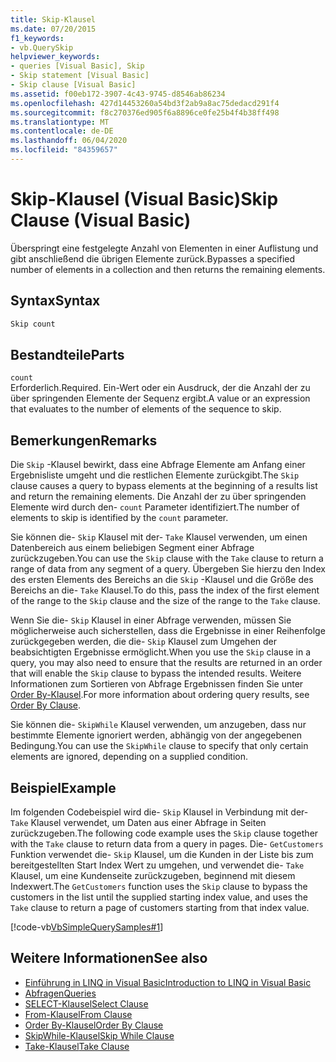 ```yaml
---
title: Skip-Klausel
ms.date: 07/20/2015
f1_keywords:
- vb.QuerySkip
helpviewer_keywords:
- queries [Visual Basic], Skip
- Skip statement [Visual Basic]
- Skip clause [Visual Basic]
ms.assetid: f00eb172-3907-4c43-9745-d8546ab86234
ms.openlocfilehash: 427d14453260a54bd3f2ab9a8ac75dedacd291f4
ms.sourcegitcommit: f8c270376ed905f6a8896ce0fe25b4f4b38ff498
ms.translationtype: MT
ms.contentlocale: de-DE
ms.lasthandoff: 06/04/2020
ms.locfileid: "84359657"
---
```

# <a name="skip-clause-visual-basic"></a><span data-ttu-id="addd8-102">Skip-Klausel (Visual Basic)</span><span class="sxs-lookup"><span data-stu-id="addd8-102">Skip Clause (Visual Basic)</span></span>
<span data-ttu-id="addd8-103">Überspringt eine festgelegte Anzahl von Elementen in einer Auflistung und gibt anschließend die übrigen Elemente zurück.</span><span class="sxs-lookup"><span data-stu-id="addd8-103">Bypasses a specified number of elements in a collection and then returns the remaining elements.</span></span>  
  
## <a name="syntax"></a><span data-ttu-id="addd8-104">Syntax</span><span class="sxs-lookup"><span data-stu-id="addd8-104">Syntax</span></span>  
  
```vb  
Skip count  
```  
  
## <a name="parts"></a><span data-ttu-id="addd8-105">Bestandteile</span><span class="sxs-lookup"><span data-stu-id="addd8-105">Parts</span></span>  
 `count`  
 <span data-ttu-id="addd8-106">Erforderlich.</span><span class="sxs-lookup"><span data-stu-id="addd8-106">Required.</span></span> <span data-ttu-id="addd8-107">Ein-Wert oder ein Ausdruck, der die Anzahl der zu über springenden Elemente der Sequenz ergibt.</span><span class="sxs-lookup"><span data-stu-id="addd8-107">A value or an expression that evaluates to the number of elements of the sequence to skip.</span></span>  
  
## <a name="remarks"></a><span data-ttu-id="addd8-108">Bemerkungen</span><span class="sxs-lookup"><span data-stu-id="addd8-108">Remarks</span></span>  
 <span data-ttu-id="addd8-109">Die `Skip` -Klausel bewirkt, dass eine Abfrage Elemente am Anfang einer Ergebnisliste umgeht und die restlichen Elemente zurückgibt.</span><span class="sxs-lookup"><span data-stu-id="addd8-109">The `Skip` clause causes a query to bypass elements at the beginning of a results list and return the remaining elements.</span></span> <span data-ttu-id="addd8-110">Die Anzahl der zu über springenden Elemente wird durch den- `count` Parameter identifiziert.</span><span class="sxs-lookup"><span data-stu-id="addd8-110">The number of elements to skip is identified by the `count` parameter.</span></span>  
  
 <span data-ttu-id="addd8-111">Sie können die- `Skip` Klausel mit der- `Take` Klausel verwenden, um einen Datenbereich aus einem beliebigen Segment einer Abfrage zurückzugeben.</span><span class="sxs-lookup"><span data-stu-id="addd8-111">You can use the `Skip` clause with the `Take` clause to return a range of data from any segment of a query.</span></span> <span data-ttu-id="addd8-112">Übergeben Sie hierzu den Index des ersten Elements des Bereichs an die `Skip` -Klausel und die Größe des Bereichs an die- `Take` Klausel.</span><span class="sxs-lookup"><span data-stu-id="addd8-112">To do this, pass the index of the first element of the range to the `Skip` clause and the size of the range to the `Take` clause.</span></span>  
  
 <span data-ttu-id="addd8-113">Wenn Sie die- `Skip` Klausel in einer Abfrage verwenden, müssen Sie möglicherweise auch sicherstellen, dass die Ergebnisse in einer Reihenfolge zurückgegeben werden, die die- `Skip` Klausel zum Umgehen der beabsichtigten Ergebnisse ermöglicht.</span><span class="sxs-lookup"><span data-stu-id="addd8-113">When you use the `Skip` clause in a query, you may also need to ensure that the results are returned in an order that will enable the `Skip` clause to bypass the intended results.</span></span> <span data-ttu-id="addd8-114">Weitere Informationen zum Sortieren von Abfrage Ergebnissen finden Sie unter [Order By-Klausel](order-by-clause.md).</span><span class="sxs-lookup"><span data-stu-id="addd8-114">For more information about ordering query results, see [Order By Clause](order-by-clause.md).</span></span>  
  
 <span data-ttu-id="addd8-115">Sie können die- `SkipWhile` Klausel verwenden, um anzugeben, dass nur bestimmte Elemente ignoriert werden, abhängig von der angegebenen Bedingung.</span><span class="sxs-lookup"><span data-stu-id="addd8-115">You can use the `SkipWhile` clause to specify that only certain elements are ignored, depending on a supplied condition.</span></span>  
  
## <a name="example"></a><span data-ttu-id="addd8-116">Beispiel</span><span class="sxs-lookup"><span data-stu-id="addd8-116">Example</span></span>  
 <span data-ttu-id="addd8-117">Im folgenden Codebeispiel wird die- `Skip` Klausel in Verbindung mit der- `Take` Klausel verwendet, um Daten aus einer Abfrage in Seiten zurückzugeben.</span><span class="sxs-lookup"><span data-stu-id="addd8-117">The following code example uses the `Skip` clause together with the `Take` clause to return data from a query in pages.</span></span> <span data-ttu-id="addd8-118">Die- `GetCustomers` Funktion verwendet die- `Skip` Klausel, um die Kunden in der Liste bis zum bereitgestellten Start Index Wert zu umgehen, und verwendet die- `Take` Klausel, um eine Kundenseite zurückzugeben, beginnend mit diesem Indexwert.</span><span class="sxs-lookup"><span data-stu-id="addd8-118">The `GetCustomers` function uses the `Skip` clause to bypass the customers in the list until the supplied starting index value, and uses the `Take` clause to return a page of customers starting from that index value.</span></span>  
  
 [!code-vb[VbSimpleQuerySamples#1](~/samples/snippets/visualbasic/VS_Snippets_VBCSharp/VbSimpleQuerySamples/VB/QuerySamples1.vb#1)]  
  
## <a name="see-also"></a><span data-ttu-id="addd8-119">Weitere Informationen</span><span class="sxs-lookup"><span data-stu-id="addd8-119">See also</span></span>

- [<span data-ttu-id="addd8-120">Einführung in LINQ in Visual Basic</span><span class="sxs-lookup"><span data-stu-id="addd8-120">Introduction to LINQ in Visual Basic</span></span>](../../programming-guide/language-features/linq/introduction-to-linq.md)
- [<span data-ttu-id="addd8-121">Abfragen</span><span class="sxs-lookup"><span data-stu-id="addd8-121">Queries</span></span>](index.md)
- [<span data-ttu-id="addd8-122">SELECT-Klausel</span><span class="sxs-lookup"><span data-stu-id="addd8-122">Select Clause</span></span>](select-clause.md)
- [<span data-ttu-id="addd8-123">From-Klausel</span><span class="sxs-lookup"><span data-stu-id="addd8-123">From Clause</span></span>](from-clause.md)
- [<span data-ttu-id="addd8-124">Order By-Klausel</span><span class="sxs-lookup"><span data-stu-id="addd8-124">Order By Clause</span></span>](order-by-clause.md)
- [<span data-ttu-id="addd8-125">SkipWhile-Klausel</span><span class="sxs-lookup"><span data-stu-id="addd8-125">Skip While Clause</span></span>](skip-while-clause.md)
- [<span data-ttu-id="addd8-126">Take-Klausel</span><span class="sxs-lookup"><span data-stu-id="addd8-126">Take Clause</span></span>](take-clause.md)
